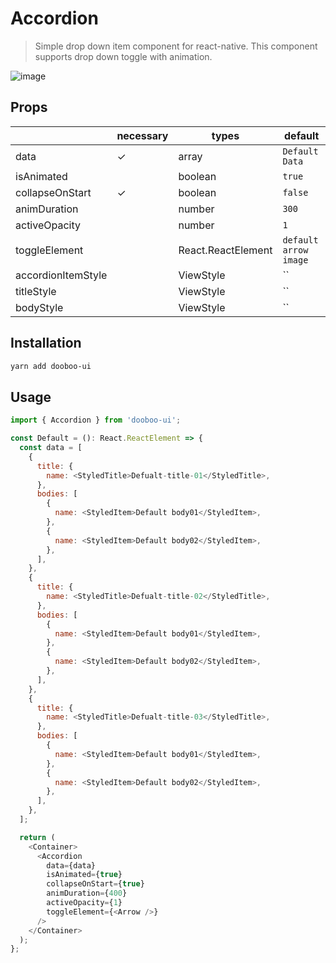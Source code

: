# Accordion

> Simple drop down item component for react-native. This component supports drop down toggle with animation.<br/>

![image](https://user-images.githubusercontent.com/58724686/87262058-81ae4400-c4f3-11ea-8c56-216c101ef218.gif)

## Props

|                      | necessary | types                  | default               |
| -------------------- | --------- | ---------------------- | ----------------------|
| data                 | ✓         | array                  | `Default Data`        |
| isAnimated           |           | boolean                | `true`                |
| collapseOnStart      | ✓         | boolean                | `false`               |
| animDuration         |           | number                 | `300`                 |
| activeOpacity        |           | number                 | `1`                   |
| toggleElement        |           | React.ReactElement     | `default arrow image` |
| accordionItemStyle   |           | ViewStyle              | ``                    |
| titleStyle           |           | ViewStyle              | ``                    |
| bodyStyle            |           | ViewStyle              | ``                    |

## Installation

```sh
yarn add dooboo-ui
```

## Usage
```javascript
import { Accordion } from 'dooboo-ui';

const Default = (): React.ReactElement => {
  const data = [
    {
      title: {
        name: <StyledTitle>Defualt-title-01</StyledTitle>,
      },
      bodies: [
        {
          name: <StyledItem>Default body01</StyledItem>,
        },
        {
          name: <StyledItem>Default body02</StyledItem>,
        },
      ],
    },
    {
      title: {
        name: <StyledTitle>Defualt-title-02</StyledTitle>,
      },
      bodies: [
        {
          name: <StyledItem>Default body01</StyledItem>,
        },
        {
          name: <StyledItem>Default body02</StyledItem>,
        },
      ],
    },
    {
      title: {
        name: <StyledTitle>Defualt-title-03</StyledTitle>,
      },
      bodies: [
        {
          name: <StyledItem>Default body01</StyledItem>,
        },
        {
          name: <StyledItem>Default body02</StyledItem>,
        },
      ],
    },
  ];

  return (
    <Container>
      <Accordion
        data={data}
        isAnimated={true}
        collapseOnStart={true}
        animDuration={400}
        activeOpacity={1}
        toggleElement={<Arrow />}
      />
    </Container>
  );
};
```
